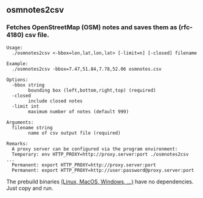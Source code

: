 ## osmnotes2csv
### Fetches OpenStreetMap (OSM) notes and saves them as (rfc-4180) csv file.

    Usage:
      ./osmnotes2csv <-bbox=lon,lat,lon,lat> [-limit=n] [-closed] filename
    
    Example:
      ./osmnotes2csv -bbox=7.47,51.84,7.78,52.06 osmnotes.csv
    
    Options:
      -bbox string
        	bounding box (left,bottom,right,top) (required)
      -closed
        	include closed notes
      -limit int
        	maximum number of notes (default 999)
    
    Arguments:
      filename string
            name of csv output file (required)
    
    Remarks:
      A proxy server can be configured via the program environment:
      Temporary: env HTTP_PROXY=http://proxy.server:port ./osmnotes2csv ...
      Permanent: export HTTP_PROXY=http://proxy.server:port
      Permanent: export HTTP_PROXY=http://user:password@proxy.server:port

The prebuild binaries [(Linux, MacOS, Windows, ...)](https://github.com/Klaus-Tockloth/osmnotes2csv/releases/latest) have no dependencies. Just copy and run.
